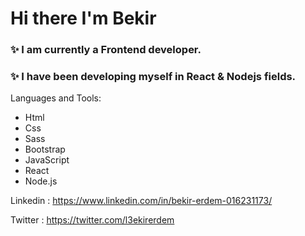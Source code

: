 # Hi there I'm Bekir

### ✨ I am currently a Frontend developer.

### ✨ I have been developing myself in React & Nodejs fields.

Languages and Tools:

- Html
- Css
- Sass
- Bootstrap
- JavaScript
- React
- Node.js

Linkedin : https://www.linkedin.com/in/bekir-erdem-016231173/

Twitter : https://twitter.com/l3ekirerdem
